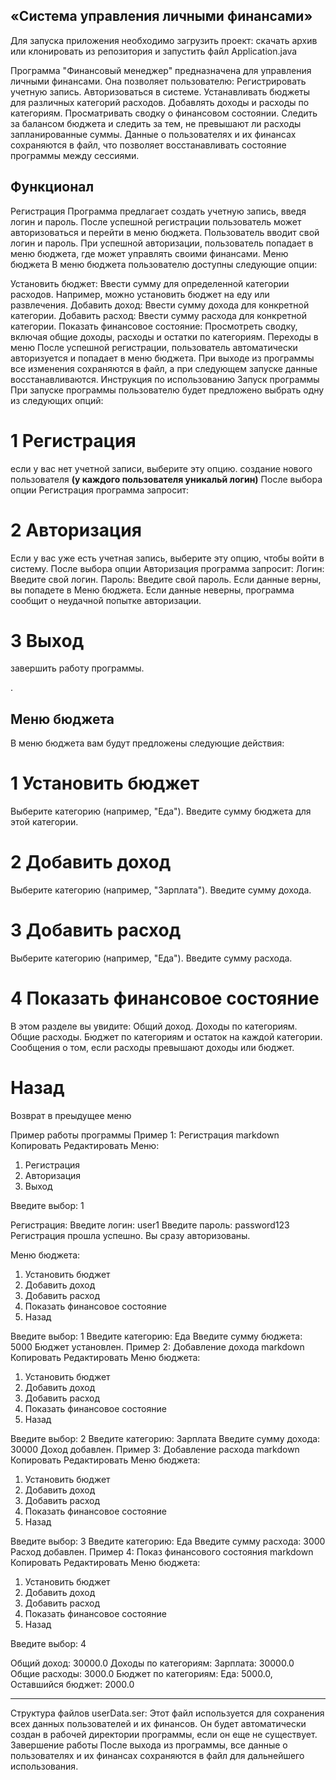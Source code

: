 ## «Система управления личными финансами»

Для запуска приложения необходимо загрузить проект:
скачать архив или клонировать из репозитория и запустить файл Application.java

Программа "Финансовый менеджер" предназначена для управления личными финансами. Она позволяет пользователю:
Регистрировать учетную запись.
Авторизоваться в системе.
Устанавливать бюджеты для различных категорий расходов.
Добавлять доходы и расходы по категориям.
Просматривать сводку о финансовом состоянии.
Следить за балансом бюджета и следить за тем, не превышают ли расходы запланированные суммы.
Данные о пользователях и их финансах сохраняются в файл, что позволяет восстанавливать состояние программы между сессиями.

## Функционал
Регистрация
Программа предлагает создать учетную запись, введя логин и пароль. 
После успешной регистрации пользователь может авторизоваться и перейти в меню бюджета.
Пользователь вводит свой логин и пароль.
При успешной авторизации, пользователь попадает в меню бюджета, где может управлять своими финансами.
Меню бюджета
В меню бюджета пользователю доступны следующие опции:

Установить бюджет: Ввести сумму для определенной категории расходов. Например, можно установить бюджет на еду или развлечения.
Добавить доход: Ввести сумму дохода для конкретной категории.
Добавить расход: Ввести сумму расхода для конкретной категории.
Показать финансовое состояние: Просмотреть сводку, включая общие доходы, расходы и остатки по категориям.
Переходы в меню
После успешной регистрации, пользователь автоматически авторизуется и попадает в меню бюджета.
При выходе из программы все изменения сохраняются в файл, а при следующем запуске данные восстанавливаются.
Инструкция по использованию
Запуск программы
При запуске программы пользователю будет предложено выбрать одну из следующих опций:

# 1 Регистрация 
если у вас нет учетной записи, выберите эту опцию.
cоздание нового пользователя  <b>(у каждого пользователя уникальй логин)</b>
После выбора опции Регистрация программа запросит:

# 2 Авторизация 
Eсли у вас уже есть учетная запись, выберите эту опцию, чтобы войти в систему.
После выбора опции Авторизация программа запросит:
Логин: Введите свой логин.
Пароль: Введите свой пароль.
Если данные верны, вы попадете в Меню бюджета. Если данные неверны, программа сообщит о неудачной попытке авторизации.

# 3 Выход 
завершить работу программы.

.
## Меню бюджета
В меню бюджета вам будут предложены следующие действия:

# 1 Установить бюджет
Выберите категорию (например, "Еда").
Введите сумму бюджета для этой категории.

# 2 Добавить доход
Выберите категорию (например, "Зарплата").
Введите сумму дохода.

# 3 Добавить расход
Выберите категорию (например, "Еда").
Введите сумму расхода.
# 4 Показать финансовое состояние
В этом разделе вы увидите:
Общий доход.
Доходы по категориям.
Общие расходы.
Бюджет по категориям и остаток на каждой категории.
Сообщения о том, если расходы превышают доходы или бюджет.
# Назад 
Возврат в преыдущее меню

Пример работы программы
Пример 1: Регистрация
markdown
Копировать
Редактировать
Меню:
1. Регистрация
2. Авторизация
3. Выход

Введите выбор: 1

Регистрация:
Введите логин: user1
Введите пароль: password123
Регистрация прошла успешно.
Вы сразу авторизованы.

Меню бюджета:
1. Установить бюджет
2. Добавить доход
3. Добавить расход
4. Показать финансовое состояние
5. Назад

Введите выбор: 1
Введите категорию: Еда
Введите сумму бюджета: 5000
Бюджет установлен.
Пример 2: Добавление дохода
markdown
Копировать
Редактировать
Меню бюджета:
1. Установить бюджет
2. Добавить доход
3. Добавить расход
4. Показать финансовое состояние
5. Назад

Введите выбор: 2
Введите категорию: Зарплата
Введите сумму дохода: 30000
Доход добавлен.
Пример 3: Добавление расхода
markdown
Копировать
Редактировать
Меню бюджета:
1. Установить бюджет
2. Добавить доход
3. Добавить расход
4. Показать финансовое состояние
5. Назад

Введите выбор: 3
Введите категорию: Еда
Введите сумму расхода: 3000
Расход добавлен.
Пример 4: Показ финансового состояния
markdown
Копировать
Редактировать
Меню бюджета:
1. Установить бюджет
2. Добавить доход
3. Добавить расход
4. Показать финансовое состояние
5. Назад

Введите выбор: 4

Общий доход: 30000.0
Доходы по категориям:
Зарплата: 30000.0
Общие расходы: 3000.0
Бюджет по категориям:
Еда: 5000.0, Оставшийся бюджет: 2000.0

---
Структура файлов
userData.ser: Этот файл используется для сохранения всех данных пользователей и их финансов. Он будет автоматически создан в рабочей директории программы, если он еще не существует.
Завершение работы
После выхода из программы, все данные о пользователях и их финансах сохраняются в файл для дальнейшего использования.
